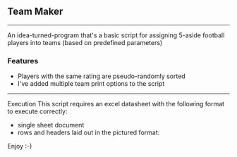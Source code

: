 
## Team Maker
---
An idea-turned-program that's a basic script for assigning 5-aside football players into teams (based on predefined parameters)

### Features
 - Players with the same rating are pseudo-randomly sorted
 - I've added multiple team print options to the script
---

Execution
This script requires an excel datasheet with the following format to execute correctly:
 - single sheet document
 - rows and headers laid out in the pictured format:

Enjoy :-)
